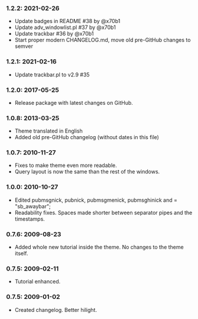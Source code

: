 ### 1.2.2: 2021-02-26

* Update badges in README #38 by @x70b1
* Update adv_windowlist.pl #37 by @x70b1
* Update trackbar #36 by @x70b1
* Start proper modern CHANGELOG.md, move old pre-GitHub changes to semver

### 1.2.1: 2021-02-16

* Update trackbar.pl to v2.9 #35

### 1.2.0: 2017-05-25

* Release package with latest changes on GitHub.

### 1.0.8: 2013-03-25

* Theme translated in English
* Added old pre-GitHub changelog (without dates in this file)

### 1.0.7: 2010-11-27

* Fixes to make theme even more readable.
* Query layout is now the same than the rest of the windows.

### 1.0.0: 2010-10-27

* Edited pubmsgnick, pubnick, pubmsgmenick, pubmsghinick and = "sb_awaybar";
* Readability fixes. Spaces made shorter between separator pipes and the timestamps.

### 0.7.6: 2009-08-23

* Added whole new tutorial inside the theme. No changes to the theme itself.

### 0.7.5: 2009-02-11

* Tutorial enhanced. 

### 0.7.5: 2009-01-02

* Created changelog. Better hilight.